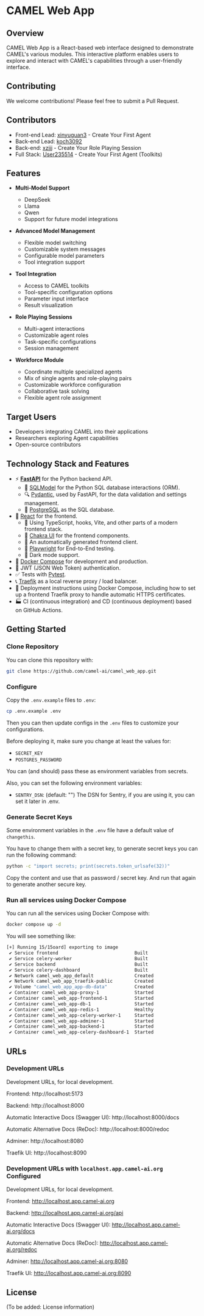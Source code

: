 # CAMEL Web App

## Overview
CAMEL Web App is a React-based web interface designed to demonstrate CAMEL's various modules. This interactive platform enables users to explore and interact with CAMEL's capabilities through a user-friendly interface.

## Contributing
We welcome contributions! Please feel free to submit a Pull Request.

## Contributors
- Front-end Lead: [xinyuguan3](https://github.com/xinyuguan3) - Create Your First Agent
- Back-end Lead: [koch3092](https://github.com/koch3092)
- Back-end: [xzjjj](https://github.com/xzjjj) - Create Your Role Playing Session
- Full Stack: [User235514](https://github.com/User235514) - Create Your First Agent (Toolkits)

## Features
- **Multi-Model Support**
  - DeepSeek
  - Llama
  - Qwen
  - Support for future model integrations

- **Advanced Model Management**
  - Flexible model switching
  - Customizable system messages
  - Configurable model parameters
  - Tool integration support

- **Tool Integration**
  - Access to CAMEL toolkits
  - Tool-specific configuration options
  - Parameter input interface
  - Result visualization

- **Role Playing Sessions**
  - Multi-agent interactions
  - Customizable agent roles
  - Task-specific configurations
  - Session management

- **Workforce Module**
  - Coordinate multiple specialized agents
  - Mix of single agents and role-playing pairs
  - Customizable workforce configuration
  - Collaborative task solving
  - Flexible agent role assignment

## Target Users
- Developers integrating CAMEL into their applications
- Researchers exploring Agent capabilities
- Open-source contributors

## Technology Stack and Features

- ⚡ [**FastAPI**](https://fastapi.tiangolo.com) for the Python backend API.
    - 🧰 [SQLModel](https://sqlmodel.tiangolo.com) for the Python SQL database interactions (ORM).
    - 🔍 [Pydantic](https://docs.pydantic.dev), used by FastAPI, for the data validation and settings management.
    - 💾 [PostgreSQL](https://www.postgresql.org) as the SQL database.
- 🚀 [React](https://react.dev) for the frontend.
    - 💃 Using TypeScript, hooks, Vite, and other parts of a modern frontend stack.
    - 🎨 [Chakra UI](https://chakra-ui.com) for the frontend components.
    - 🤖 An automatically generated frontend client.
    - 🧪 [Playwright](https://playwright.dev) for End-to-End testing.
    - 🦇 Dark mode support.
- 🐋 [Docker Compose](https://www.docker.com) for development and production.
- 🔑 JWT (JSON Web Token) authentication.
- ✅ Tests with [Pytest](https://pytest.org).
- 📞 [Traefik](https://traefik.io) as a local reverse proxy / load balancer.
- 🚢 Deployment instructions using Docker Compose, including how to set up a frontend Traefik proxy to handle automatic HTTPS certificates.
- 🏭 CI (continuous integration) and CD (continuous deployment) based on GitHub Actions.

## Getting Started

### Clone Repository
You can clone this repository with:

```bash
git clone https://github.com/camel-ai/camel_web_app.git
```

### Configure

Copy the `.env.example` files to `.env`:

```bash
cp .env.example .env
```

Then you can then update configs in the `.env` files to customize your configurations.

Before deploying it, make sure you change at least the values for:

- `SECRET_KEY`
- `POSTGRES_PASSWORD`

You can (and should) pass these as environment variables from secrets.

Also, you can set the following environment variables:

- `SENTRY_DSN`: (default: "") The DSN for Sentry, if you are using it, you can set it later in .env.

### Generate Secret Keys

Some environment variables in the `.env` file have a default value of `changethis`.

You have to change them with a secret key, to generate secret keys you can run the following command:

```bash
python -c "import secrets; print(secrets.token_urlsafe(32))"
```

Copy the content and use that as password / secret key. And run that again to generate another secure key.

### Run all services using Docker Compose
You can run all the services using Docker Compose with:
```bash
docker compose up -d
```

You will see something like:
```bash
[+] Running 15/15oard] exporting to image                                                                          0.0s
 ✔ Service frontend                            Built                                                              41.3s 
 ✔ Service celery-worker                       Built                                                              92.7s 
 ✔ Service backend                             Built                                                               1.2s 
 ✔ Service celery-dashboard                    Built                                                               0.6s 
 ✔ Network camel_web_app_default               Created                                                             0.0s 
 ✔ Network camel_web_app_traefik-public        Created                                                             0.0s 
 ✔ Volume "camel_web_app_app-db-data"          Created                                                             0.0s 
 ✔ Container camel_web_app-proxy-1             Started                                                             0.3s 
 ✔ Container camel_web_app-frontend-1          Started                                                             0.3s 
 ✔ Container camel_web_app-db-1                Started                                                             0.3s 
 ✔ Container camel_web_app-redis-1             Healthy                                                             5.8s 
 ✔ Container camel_web_app-celery-worker-1     Started                                                             5.9s 
 ✔ Container camel_web_app-adminer-1           Started                                                             0.4s 
 ✔ Container camel_web_app-backend-1           Started                                                             6.0s 
 ✔ Container camel_web_app-celery-dashboard-1  Started                                                             6.1s 
```
## URLs

### Development URLs

Development URLs, for local development.

Frontend: http://localhost:5173

Backend: http://localhost:8000

Automatic Interactive Docs (Swagger UI): http://localhost:8000/docs

Automatic Alternative Docs (ReDoc): http://localhost:8000/redoc

Adminer: http://localhost:8080

Traefik UI: http://localhost:8090

### Development URLs with `localhost.app.camel-ai.org` Configured

Development URLs, for local development.

Frontend: http://localhost.app.camel-ai.org

Backend: http://localhost.app.camel-ai.org/api

Automatic Interactive Docs (Swagger UI): http://localhost.app.camel-ai.org/docs

Automatic Alternative Docs (ReDoc): http://localhost.app.camel-ai.org/redoc

Adminer: http://localhost.app.camel-ai.org:8080

Traefik UI: http://localhost.app.camel-ai.org:8090

## License
(To be added: License information)
